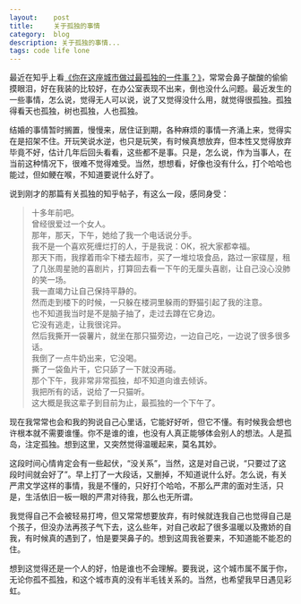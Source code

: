 ```yaml
---
layout:    post
title:     关于孤独的事情
category:  blog
description: 关于孤独的事情...
tags: code life lone
---
```

最近在知乎上看[《你在这座城市做过最孤独的一件事？》](http://www.zhihu.com/question/31318753)，常常会鼻子酸酸的偷偷摸眼泪，好在我装的比较好，在办公室表现不出来，倒也没什么问题。最近发生的一些事情，怎么说，觉得无人可以说，说了又觉得没什么用，就觉得很孤独。孤独得看天也孤独，树也孤独，人也孤独。

结婚的事情暂时搁置，慢慢来，居住证到期，各种麻烦的事情一齐涌上来，觉得实在是招架不住。开玩笑说水逆，也只是玩笑，有时候真想放弃，但本性又觉得放弃毕竟不好，估计几年后回头看看，这些都不是事。只是，怎么说，作为当事人，在当前这种情况下，很难不觉得难受。当然，想想看，好像也没有什么，打个哈哈也能过，但如鲠在喉，不知道要说什么好了。

说到刚才的那篇有关孤独的知乎帖子，有这么一段，感同身受：

> 十多年前吧。<br>
> 曾经很爱过一个女人。<br>
> 那年，那天，下午，她给了我一个电话说分手。<br>
> 我不是一个喜欢死缠烂打的人，于是我说：OK，祝大家都幸福。<br>
> 那天下雨，我撑着雨伞下楼去超市，买了一堆垃圾食品，路过一家碟屋，租了几张周星驰的喜剧片，打算回去看一下午的无厘头喜剧，让自己没心没肺的笑一场。<br>
> 我一直竭力让自己保持平静的。<br>
> 然而走到楼下的时候，一只躲在楼洞里躲雨的野猫引起了我的注意。<br>
> 也不知道我当时是不是脑子抽了，走过去蹲在它身边。<br>
> 它没有逃走，让我很诧异。<br>
> 然后我撕开一袋薯片，就坐在那只猫旁边，一边自己吃，一边说了很多很多话。<br>
> 我倒了一点牛奶出来，它没喝。<br>
> 撕了一袋鱼片干，它只舔了一下就没再碰。<br>
> 那个下午，我非常非常孤独，却不知道向谁去倾诉。<br>
> 我把所有的话，说给了一只猫听。<br>
> 这大概是我这辈子到目前为止，最孤独的一个下午了。<br>

现在我常常也会和我的狗说自己心里话，它能好好听，但它不懂。有时候我会想也许根本就不需要谁懂。你不是谁的谁，也没有人真正能够体会别人的想法。人是孤岛，注定孤独。想到这里，又突然觉得温暖起来，莫名其妙。

这段时间心情肯定会有一些起伏，“没关系”，当然，这是对自己说，“只要过了这段时间就会好了”。早上打了一大段话，又删掉，不知道说什么好。怎么说，有关严肃文学这样的事情，我是不懂的，只好打个哈哈，不那么严肃的面对生活，只是，生活依旧一板一眼的严肃对待我，那么也无所谓。

我觉得自己不会被轻易打垮，但又常常想要放弃，有时候就连我自己也觉得自己是个孩子，但没办法再孩子气下去，这么些年，对自己收起了很多温暖以及撒娇的自我，有时候真的遇到了，怕是要哭鼻子的。想到这周我爸要来，不知道能不能忍的住。

想到这觉得还是一个人的好，怕是谁也不会理解。要我说，这个城市属不属于你，无论你孤不孤独，和这个城市真的没有半毛钱关系的。当然，也希望我早日遇见彩虹。